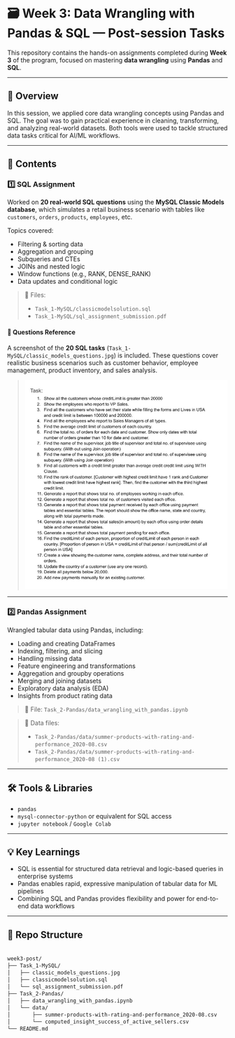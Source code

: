 # 🗃️ Week 3: Data Wrangling with Pandas & SQL — Post-session Tasks

This repository contains the hands-on assignments completed during **Week 3** of the program, focused on mastering **data wrangling** using **Pandas** and **SQL**.

---

## 📌 Overview

In this session, we applied core data wrangling concepts using Pandas and SQL. The goal was to gain practical experience in cleaning, transforming, and analyzing real-world datasets. Both tools were used to tackle structured data tasks critical for AI/ML workflows.

---

## 📂 Contents

### 1️⃣ SQL Assignment  
Worked on **20 real-world SQL questions** using the **MySQL Classic Models database**, which simulates a retail business scenario with tables like `customers`, `orders`, `products`, `employees`, etc.

Topics covered:

- Filtering & sorting data  
- Aggregation and grouping  
- Subqueries and CTEs  
- JOINs and nested logic  
- Window functions (e.g., RANK, DENSE_RANK)  
- Data updates and conditional logic  

> 📄 Files:  
> - `Task_1-MySQL/classicmodelsolution.sql`  
> - `Task_1-MySQL/sql_assignment_submission.pdf`

#### 📸 Questions Reference  
A screenshot of the **20 SQL tasks** (`Task_1-MySQL/classic_models_questions.jpg`) is included. These questions cover realistic business scenarios such as customer behavior, employee management, product inventory, and sales analysis.

> ![SQL Assignment Questions Preview](Task_1-MySQL/classic_models_questions.jpg)

---

### 2️⃣ Pandas Assignment  
Wrangled tabular data using Pandas, including:

- Loading and creating DataFrames  
- Indexing, filtering, and slicing  
- Handling missing data  
- Feature engineering and transformations  
- Aggregation and groupby operations  
- Merging and joining datasets  
- Exploratory data analysis (EDA)  
- Insights from product rating data

> 📄 File: `Task_2-Pandas/data_wrangling_with_pandas.ipynb`

> 📁 Data files:  
> - `Task_2-Pandas/data/summer-products-with-rating-and-performance_2020-08.csv`  
> - `Task_2-Pandas/data/summer-products-with-rating-and-performance_2020-08 (1).csv`

---

## 🛠️ Tools & Libraries

- `pandas`  
- `mysql-connector-python` or equivalent for SQL access  
- `jupyter notebook` / `Google Colab`

---

## 💡 Key Learnings

- SQL is essential for structured data retrieval and logic-based queries in enterprise systems  
- Pandas enables rapid, expressive manipulation of tabular data for ML pipelines  
- Combining SQL and Pandas provides flexibility and power for end-to-end data workflows

---



## 📁 Repo Structure

```

week3-post/
├── Task_1-MySQL/
│   ├── classic_models_questions.jpg
│   ├── classicmodelsolution.sql
│   └── sql_assignment_submission.pdf
├── Task_2-Pandas/
│   ├── data_wrangling_with_pandas.ipynb
│   └── data/
│       ├── summer-products-with-rating-and-performance_2020-08.csv
│       └── computed_insight_success_of_active_sellers.csv
└── README.md

```

